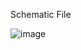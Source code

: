 Schematic File

![image](https://github.com/MMemon2003/HealthProject2024/assets/146339735/9e5c30f7-fa56-4faa-9431-0a0cf6cf4fff)

